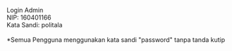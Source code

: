 Login Admin<br>
NIP: 160401166<br>
Kata Sandi: politala<br>
<br>
*Semua Pengguna menggunakan kata sandi "password" tanpa tanda kutip
